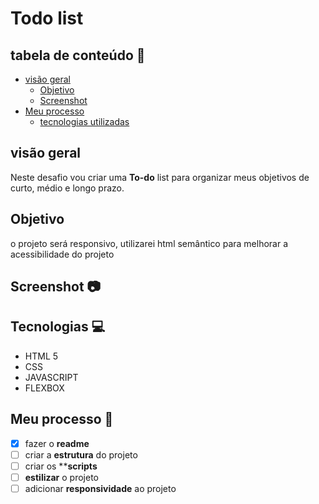 # Todo list


## tabela de conteúdo 🔗

- [visão geral](#visão-geral)
    - [Objetivo](#objetivo)
    - [Screenshot](#screenshot)
- [Meu processo](#meu-processo)
    - [tecnologias utilizadas](#tecnologias)


## visão geral 

Neste desafio vou criar uma **To-do** list para organizar meus objetivos de curto, médio e longo prazo.

## Objetivo

o projeto será responsivo, utilizarei html semântico para melhorar a acessibilidade do projeto


## Screenshot 📷


## Tecnologias 💻

- HTML 5
- CSS
- JAVASCRIPT
- FLEXBOX


## Meu processo 📌

- [x] fazer o **readme**
- [ ] criar a **estrutura** do projeto
- [ ] criar os ****scripts**
- [ ] **estilizar** o projeto
- [ ] adicionar **responsividade** ao projeto